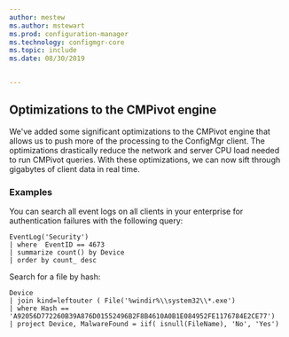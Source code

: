 ```yaml
---
author: mestew
ms.author: mstewart
ms.prod: configuration-manager
ms.technology: configmgr-core
ms.topic: include
ms.date: 08/30/2019


---
```


## Optimizations to the CMPivot engine
<!--3197353-->
We've added some significant optimizations to the CMPivot engine that allows us to push more of the processing to the ConfigMgr client. The optimizations drastically reduce the network and server CPU load needed to run CMPivot queries. With these optimizations, we can now sift through gigabytes of client data in real time.

### Examples

You can search all event logs on all clients in your enterprise for authentication failures with the following query:

``` Kusto
EventLog('Security')
| where  EventID == 4673
| summarize count() by Device
| order by count_ desc
```

Search for a file by hash:

``` Kusto
Device
| join kind=leftouter ( File('%windir%\\system32\\*.exe')
| where Hash == 'A92056D772260B39A876D01552496B2F8B4610A0B1E084952FE1176784E2CE77')
| project Device, MalwareFound = iif( isnull(FileName), 'No', 'Yes')
```
